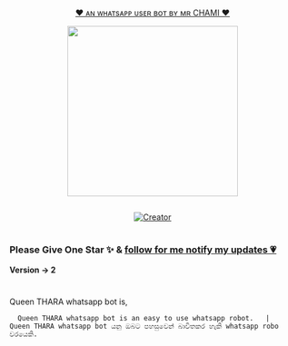 
<p align="center"> 
<u>♥️ ᴀɴ ᴡʜᴀᴛsᴀᴘᴘ ᴜsᴇʀ ʙᴏᴛ ʙʏ ᴍʀ CHAMI ♥️</u>
</p>
<p align="center">
<img src="https://i.ibb.co/sRhWVYN/Queen-thara.jpg" width="300" height="300"/>
</p>
<p align="center">
  <a href="#"><img src="http://readme-typing-svg.herokuapp.com?color=d1fa02&center=true&vCenter=true&multiline=false&lines=QUEEN+THARA+WHATSAPP+BOT" alt="">
</p>
<p align="center">
<a href="#"><img title="Creator" src="https://img.shields.io/badge/Creator-MrChami-red.svg?style=for-the-badge&logo=github"></a>
</p>

# 

### Please Give One Star ✨ & [follow for me notify my updates 💗](https://github.com/chami03)
<b>Version -> 2</b>
# 
Queen THARA whatsapp bot is,

      Queen THARA whatsapp bot is an easy to use whatsapp robot.   |  Queen THARA whatsapp bot යනු ඔබට පහසුවෙන් බාවිතකර හැකි whatsapp robo වරයෙකි.

